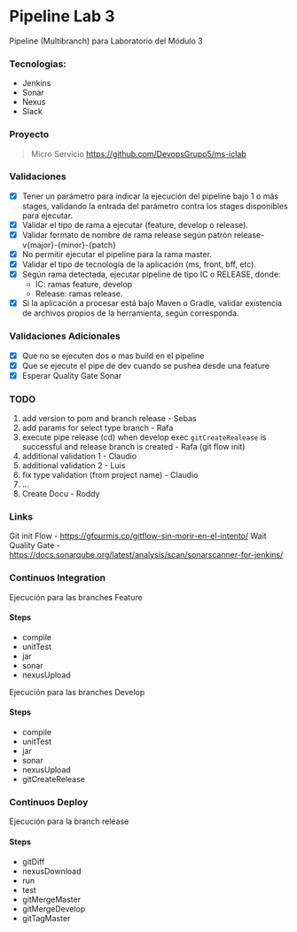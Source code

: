 # Pipeline Lab 3

Pipeline (Multibranch) para Laboratorio del Módulo 3

### Tecnologias:

- Jenkins
- Sonar
- Nexus
- Slack

### Proyecto

> Micro Servicio
> https://github.com/DevopsGrupo5/ms-iclab

### Validaciones

- [x] Tener un parámetro para indicar la ejecución del pipeline bajo 1 o más stages, validando la entrada del parámetro contra los stages disponibles para ejecutar.
- [x] Validar el tipo de rama a ejecutar (feature, develop o release).
- [x] Validar formato de nombre de rama release según patrón release-v{major}-{minor}-{patch}
- [x] No permitir ejecutar el pipeline para la rama master.
- [x] Validar el tipo de tecnología de la aplicación (ms, front, bff, etc).
- [x] Según rama detectada, ejecutar pipeline de tipo IC o RELEASE, donde:
  - IC: ramas feature, develop
  - Release: ramas release.
- [x] Si la aplicación a procesar está bajo Maven o Gradle, validar existencia de archivos propios de la herramienta, según corresponda.

### Validaciones Adicionales

- [x] Que no se ejecuten dos o mas build en el pipeline
- [x] Que se ejecute el pipe de dev cuando se pushea desde una feature
- [x] Esperar Quality Gate Sonar

### TODO

1.  add version to pom and branch release - Sebas
2.  add params for select type branch - Rafa
3.  execute pipe release (cd) when develop exec `gitCreateRealease` is successful and release branch is created - Rafa (git flow init)
4.  additional validation 1 - Claudio
5.  additional validation 2 - Luis
6.  fix type validation (from project name) - Claudio
7.  ...
8.  Create Docu - Roddy

### Links

Git init Flow - https://gfourmis.co/gitflow-sin-morir-en-el-intento/
Wait Quality Gate - https://docs.sonarqube.org/latest/analysis/scan/sonarscanner-for-jenkins/

### Continuos Integration

Ejecución para las branches Feature

#### Steps

- compile
- unitTest
- jar
- sonar
- nexusUpload

Ejecución para las branches Develop

#### Steps

- compile
- unitTest
- jar
- sonar
- nexusUpload
- gitCreateRelease

### Continuos Deploy

Ejecución para la branch release

#### Steps

- gitDiff
- nexusDownload
- run
- test
- gitMergeMaster
- gitMergeDevelop
- gitTagMaster
